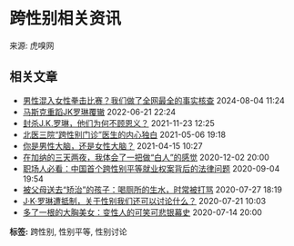 # 跨性别相关资讯

来源: 虎嗅网

## 相关文章

- [男性混入女性拳击比赛？我们做了全网最全的事实核查](https://www.huxiu.com/article/3319003.html) 2024-08-04 11:24
- [马斯克重蹈JK罗琳覆辙](https://www.huxiu.com/article/588009.html) 2022-06-21 22:24
- [封杀J.K.罗琳，他们为何不顾恩义？](https://www.huxiu.com/article/475143.html) 2021-11-23 12:25
- [北医三院“跨性别门诊”医生的内心独白](https://www.huxiu.com/article/426094.html) 2021-05-06 19:18
- [你是男性大脑，还是女性大脑？](https://www.huxiu.com/article/421855.html) 2021-04-15 10:27
- [在加纳的三天两夜，我体会了一把做“白人”的感觉](https://www.huxiu.com/article/395982.html) 2020-12-02 20:00
- [职场人必看：中国首个跨性别平等就业权案背后的法律问题](https://www.huxiu.com/article/380270.html) 2020-09-04 19:54
- [被父母送去“矫治”的孩子：喝厕所的生水，时常被打骂](https://www.huxiu.com/article/371683.html) 2020-07-27 18:19
- [J·K·罗琳遭抵制，关于性别我们还可以讨论什么？](https://www.huxiu.com/article/370263.html) 2020-07-21 10:03
- [多了一根的大胸美女：变性人的可笑可悲银幕史](https://www.huxiu.com/article/368864.html) 2020-07-14 20:00

**标签:** 跨性别, 性别平等, 性别讨论